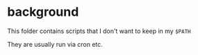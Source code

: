 
# background

This folder contains scripts that I don't want to keep in my `$PATH`

They are usually run via cron etc.

